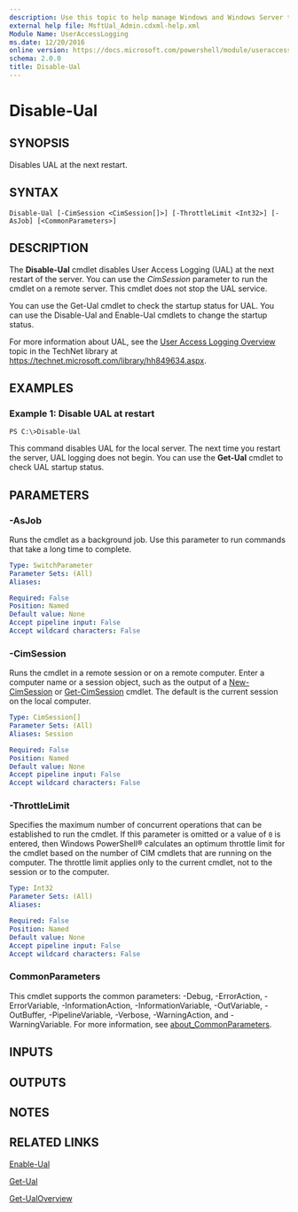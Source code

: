 ```yaml
---
description: Use this topic to help manage Windows and Windows Server technologies with Windows PowerShell.
external help file: MsftUal_Admin.cdxml-help.xml
Module Name: UserAccessLogging
ms.date: 12/20/2016
online version: https://docs.microsoft.com/powershell/module/useraccesslogging/disable-ual?view=windowsserver2022-ps&wt.mc_id=ps-gethelp
schema: 2.0.0
title: Disable-Ual
---
```


# Disable-Ual

## SYNOPSIS
Disables UAL at the next restart.

## SYNTAX

```
Disable-Ual [-CimSession <CimSession[]>] [-ThrottleLimit <Int32>] [-AsJob] [<CommonParameters>]
```

## DESCRIPTION
The **Disable-Ual** cmdlet disables User Access Logging (UAL) at the next restart of the server.
You can use the *CimSession* parameter to run the cmdlet on a remote server.
This cmdlet does not stop the UAL service.

You can use the Get-Ual cmdlet to check the startup status for UAL.
You can use the Disable-Ual and Enable-Ual cmdlets to change the startup status.

For more information about UAL, see the [User Access Logging Overview](https://technet.microsoft.com/library/hh849634.aspx) topic in the TechNet library at https://technet.microsoft.com/library/hh849634.aspx.

## EXAMPLES

### Example 1: Disable UAL at restart
```
PS C:\>Disable-Ual
```

This command disables UAL for the local server.
The next time you restart the server, UAL logging does not begin.
You can use the **Get-Ual** cmdlet to check UAL startup status.

## PARAMETERS

### -AsJob
Runs the cmdlet as a background job. Use this parameter to run commands that take a long time to complete.

```yaml
Type: SwitchParameter
Parameter Sets: (All)
Aliases: 

Required: False
Position: Named
Default value: None
Accept pipeline input: False
Accept wildcard characters: False
```

### -CimSession
Runs the cmdlet in a remote session or on a remote computer.
Enter a computer name or a session object, such as the output of a [New-CimSession](https://go.microsoft.com/fwlink/p/?LinkId=227967) or [Get-CimSession](https://go.microsoft.com/fwlink/p/?LinkId=227966) cmdlet.
The default is the current session on the local computer.

```yaml
Type: CimSession[]
Parameter Sets: (All)
Aliases: Session

Required: False
Position: Named
Default value: None
Accept pipeline input: False
Accept wildcard characters: False
```

### -ThrottleLimit
Specifies the maximum number of concurrent operations that can be established to run the cmdlet.
If this parameter is omitted or a value of `0` is entered, then Windows PowerShell® calculates an optimum throttle limit for the cmdlet based on the number of CIM cmdlets that are running on the computer.
The throttle limit applies only to the current cmdlet, not to the session or to the computer.

```yaml
Type: Int32
Parameter Sets: (All)
Aliases: 

Required: False
Position: Named
Default value: None
Accept pipeline input: False
Accept wildcard characters: False
```

### CommonParameters
This cmdlet supports the common parameters: -Debug, -ErrorAction, -ErrorVariable, -InformationAction, -InformationVariable, -OutVariable, -OutBuffer, -PipelineVariable, -Verbose, -WarningAction, and -WarningVariable. For more information, see [about_CommonParameters](https://go.microsoft.com/fwlink/?LinkID=113216).

## INPUTS

## OUTPUTS

## NOTES

## RELATED LINKS

[Enable-Ual](./Enable-Ual.md)

[Get-Ual](./Get-Ual.md)

[Get-UalOverview](./Get-UalOverview.md)

